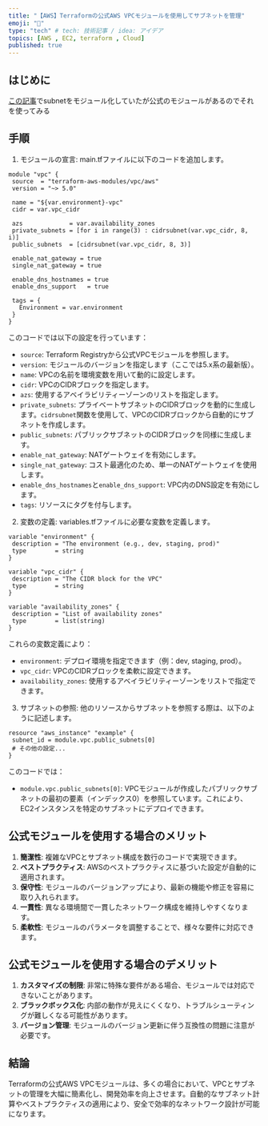 ```yaml
---
title: "【AWS】Terraformの公式AWS VPCモジュールを使用してサブネットを管理"
emoji: "🎻"
type: "tech" # tech: 技術記事 / idea: アイデア
topics: [AWS , EC2, terraform , Cloud]
published: true
---
```


## はじめに

[この記事](https://zukkie.link/%e3%80%90aws%e3%80%91terraform%e3%81%a7subnet%e3%82%92%e3%83%a2%e3%82%b8%e3%83%a5%e3%83%bc%e3%83%ab%e5%8c%96%e3%81%99%e3%82%8b/#google_vignette)でsubnetをモジュール化していたが公式のモジュールがあるのでそれを使ってみる


## 手順

1. モジュールの宣言:
  main.tfファイルに以下のコードを追加します。

```
module "vpc" {
 source  = "terraform-aws-modules/vpc/aws"
 version = "~> 5.0"

 name = "${var.environment}-vpc"
 cidr = var.vpc_cidr

 azs             = var.availability_zones
 private_subnets = [for i in range(3) : cidrsubnet(var.vpc_cidr, 8, i)]
 public_subnets  = [cidrsubnet(var.vpc_cidr, 8, 3)]

 enable_nat_gateway = true
 single_nat_gateway = true

 enable_dns_hostnames = true
 enable_dns_support   = true

 tags = {
   Environment = var.environment
 }
}
```

このコードでは以下の設定を行っています：

- `source`: Terraform Registryから公式VPCモジュールを参照します。
- `version`: モジュールのバージョンを指定します（ここでは5.x系の最新版）。
- `name`: VPCの名前を環境変数を用いて動的に設定します。
- `cidr`: VPCのCIDRブロックを指定します。
- `azs`: 使用するアベイラビリティーゾーンのリストを指定します。
- `private_subnets`: プライベートサブネットのCIDRブロックを動的に生成します。`cidrsubnet`関数を使用して、VPCのCIDRブロックから自動的にサブネットを作成します。
- `public_subnets`: パブリックサブネットのCIDRブロックを同様に生成します。
- `enable_nat_gateway`: NATゲートウェイを有効にします。
- `single_nat_gateway`: コスト最適化のため、単一のNATゲートウェイを使用します。
- `enable_dns_hostnames`と`enable_dns_support`: VPC内のDNS設定を有効にします。
- `tags`: リソースにタグを付与します。

2. 変数の定義:
  variables.tfファイルに必要な変数を定義します。

```
variable "environment" {
 description = "The environment (e.g., dev, staging, prod)"
 type        = string
}

variable "vpc_cidr" {
 description = "The CIDR block for the VPC"
 type        = string
}

variable "availability_zones" {
 description = "List of availability zones"
 type        = list(string)
}
```

これらの変数定義により：

- `environment`: デプロイ環境を指定できます（例：dev, staging, prod）。
- `vpc_cidr`: VPCのCIDRブロックを柔軟に設定できます。
- `availability_zones`: 使用するアベイラビリティーゾーンをリストで指定できます。

3. サブネットの参照:
  他のリソースからサブネットを参照する際は、以下のように記述します。

```
resource "aws_instance" "example" {
 subnet_id = module.vpc.public_subnets[0]
 # その他の設定...
}
```

このコードでは：

- `module.vpc.public_subnets[0]`: VPCモジュールが作成したパブリックサブネットの最初の要素（インデックス0）を参照しています。これにより、EC2インスタンスを特定のサブネットにデプロイできます。

## 公式モジュールを使用する場合のメリット

1. **簡潔性**: 複雑なVPCとサブネット構成を数行のコードで実現できます。
2. **ベストプラクティス**: AWSのベストプラクティスに基づいた設定が自動的に適用されます。
3. **保守性**: モジュールのバージョンアップにより、最新の機能や修正を容易に取り入れられます。
4. **一貫性**: 異なる環境間で一貫したネットワーク構成を維持しやすくなります。
5. **柔軟性**: モジュールのパラメータを調整することで、様々な要件に対応できます。

## 公式モジュールを使用する場合のデメリット

1. **カスタマイズの制限**: 非常に特殊な要件がある場合、モジュールでは対応できないことがあります。
2. **ブラックボックス化**: 内部の動作が見えにくくなり、トラブルシューティングが難しくなる可能性があります。
3. **バージョン管理**: モジュールのバージョン更新に伴う互換性の問題に注意が必要です。

## 結論

Terraformの公式AWS VPCモジュールは、多くの場合において、VPCとサブネットの管理を大幅に簡素化し、開発効率を向上させます。自動的なサブネット計算やベストプラクティスの適用により、安全で効率的なネットワーク設計が可能になります。